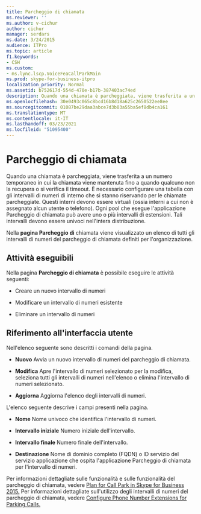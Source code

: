 ```yaml
---
title: Parcheggio di chiamata
ms.reviewer: ''
ms.author: v-cichur
author: cichur
manager: serdars
ms.date: 3/24/2015
audience: ITPro
ms.topic: article
f1.keywords:
- CSH
ms.custom:
- ms.lync.lscp.VoiceFeaCallParkMain
ms.prod: skype-for-business-itpro
localization_priority: Normal
ms.assetid: b752617d-554d-470e-b17b-387403ac74ed
description: Quando una chiamata è parcheggiata, viene trasferita a un numero temporaneo in cui la chiamata viene mantenuta fino a quando qualcuno non la recupera o si verifica il timeout. È necessario configurare una tabella con gli intervalli di numeri di interno che si stanno riservando per le chiamate parcheggiate. Questi interni devono essere virtuali (ossia interni a cui non è assegnato alcun utente o telefono). Ogni pool che esegue l'applicazione Parcheggio di chiamata può avere uno o più intervalli di estensioni. Tali intervalli devono essere univoci nell'intera distribuzione.
ms.openlocfilehash: 30e0493c065c8bcd16b8d18a625c2650522ee8ee
ms.sourcegitcommit: 01087be29daa3abce7d3b03a55ba5ef8db4ca161
ms.translationtype: MT
ms.contentlocale: it-IT
ms.lasthandoff: 03/23/2021
ms.locfileid: "51095400"
---
```

# <a name="call-park"></a>Parcheggio di chiamata

Quando una chiamata è parcheggiata, viene trasferita a un numero temporaneo in cui la chiamata viene mantenuta fino a quando qualcuno non la recupera o si verifica il timeout. È necessario configurare una tabella con gli intervalli di numeri di interno che si stanno riservando per le chiamate parcheggiate. Questi interni devono essere virtuali (ossia interni a cui non è assegnato alcun utente o telefono). Ogni pool che esegue l'applicazione Parcheggio di chiamata può avere uno o più intervalli di estensioni. Tali intervalli devono essere univoci nell'intera distribuzione.

Nella **pagina Parcheggio di** chiamata viene visualizzato un elenco di tutti gli intervalli di numeri del parcheggio di chiamata definiti per l'organizzazione.

## <a name="tasks-you-can-perform"></a>Attività eseguibili

Nella pagina **Parcheggio di chiamata** è possibile eseguire le attività seguenti:

- Creare un nuovo intervallo di numeri

- Modificare un intervallo di numeri esistente

- Eliminare un intervallo di numeri

## <a name="ui-reference"></a>Riferimento all'interfaccia utente

Nell'elenco seguente sono descritti i comandi della pagina.

- **Nuovo** Avvia un nuovo intervallo di numeri del parcheggio di chiamata.

- **Modifica** Apre l'intervallo di numeri selezionato per la modifica, seleziona tutti gli intervalli di numeri nell'elenco o elimina l'intervallo di numeri selezionato.

- **Aggiorna** Aggiorna l'elenco degli intervalli di numeri.

L'elenco seguente descrive i campi presenti nella pagina.

- **Nome** Nome univoco che identifica l'intervallo di numeri.

- **Intervallo iniziale** Numero iniziale dell'intervallo.

- **Intervallo finale** Numero finale dell'intervallo.

- **Destinazione** Nome di dominio completo (FQDN) o ID servizio del servizio applicazione che ospita l'applicazione Parcheggio di chiamata per l'intervallo di numeri.

Per informazioni dettagliate sulle funzionalità e sulle funzionalità del parcheggio di chiamata, vedere [Plan for Call Park in Skype for Business 2015.](../../plan-your-deployment/enterprise-voice-solution/call-park.md) Per informazioni dettagliate sull'utilizzo degli intervalli di numeri del parcheggio di chiamata, vedere [Configure Phone Number Extensions for Parking Calls.](/previous-versions/office/lync-server-2013/lync-server-2013-configure-phone-number-extensions-for-parking-calls)
